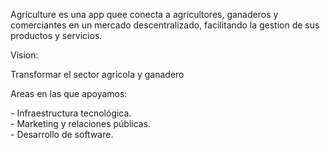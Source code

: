 <!-- TITULO MARCA -->
<span class="font-bold text-start text-xl"> Agriculture</span><span class="font-light text-start text-xl"> es una app quee conecta a agricultores, ganaderos y comerciantes en un mercado descentralizado, facilitando la gestion de sus productos y servicios.</span> 

<!-- VISION -->
<span class="font-semibold text-start text-xl"> Vision:</span>

<span class="font-light text-start text-xl"> Transformar el sector agricola y ganadero </span> 
<!-- AREAS DE TRABAJO -->
<span class="font-semibold text-start text-xl"> Areas en las que apoyamos:</span>

<span class="font-light text-start text-xl"> - Infraestructura tecnológica. <br>- Marketing y relaciones públicas. <br>- Desarrollo de software.
</span> 